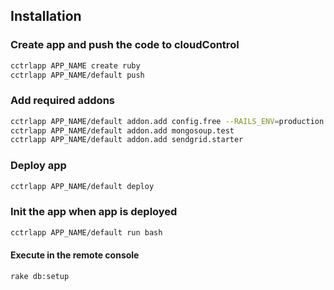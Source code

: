 ## Installation

### Create app and push the code to cloudControl
```bash
cctrlapp APP_NAME create ruby
cctrlapp APP_NAME/default push
```

### Add required addons
```bash
cctrlapp APP_NAME/default addon.add config.free --RAILS_ENV=production
cctrlapp APP_NAME/default addon.add mongosoup.test
cctrlapp APP_NAME/default addon.add sendgrid.starter
```

### Deploy app
```bash
cctrlapp APP_NAME/default deploy
```

### Init the app when app is deployed
```bash
cctrlapp APP_NAME/default run bash
```

#### Execute in the remote console
`rake db:setup`

